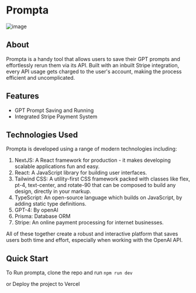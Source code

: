 # Prompta

![image](https://github.com/DevMaxC/prompta/assets/20259746/ca858b34-6a86-48b3-bebf-94ae54146df1)

## About

Prompta is a handy tool that allows users to save their GPT prompts and effortlessly rerun them via its API. Built with an inbuilt Stripe integration, every API usage gets charged to the user's account, making the process efficient and uncomplicated.

## Features

* GPT Prompt Saving and Running
* Integrated Stripe Payment System

## Technologies Used

Prompta is developed using a range of modern technologies including:

1. NextJS: A React framework for production - it makes developing scalable applications fun and easy.
2. React: A JavaScript library for building user interfaces.
3. Tailwind CSS: A utility-first CSS framework packed with classes like flex, pt-4, text-center, and rotate-90 that can be composed to build any design, directly in your markup.
4. TypeScript: An open-source language which builds on JavaScript, by adding static type definitions.
5. GPT-4: By openAI
6. Prisma: Database ORM
7. Stripe: An online payment processing for internet businesses.

All of these together create a robust and interactive platform that saves users both time and effort, especially when working with the OpenAI API.

## Quick Start
To Run prompta, clone the repo and run
`npm run dev`

or Deploy the project to Vercel
